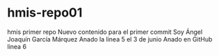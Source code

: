 # hmis-repo01
hmis primer repo
Nuevo contenido para el primer commit
Soy Ángel Joaquín García Márquez
Anado la linea 5 el 3 de junio
Anado en GitHub linea 6
